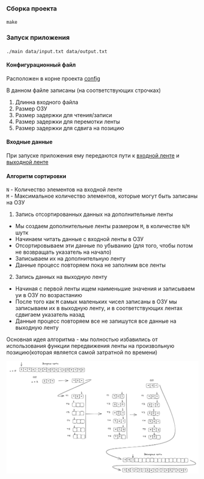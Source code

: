 ### Сборка проекта 

`make`

### Запуск приложения
`./main data/input.txt data/output.txt`

#### Конфигурационный файл

Расположен в корне проекта [config](config.txt)

В данном файле записаны (на соответствующих строчках)

1. Длинна входного файла
2. Размер ОЗУ
3. Размер задержки для чтения/записи
4. Размер задержки для перемотки ленты
5. Размер задержки для сдвига на позицию

#### Входные данные 

При запуске приложения ему передаются пути к [входной ленте](data/input.txt) и [выходной ленте](data/output.txt)

#### Алгоритм сортировки

`N` - Количество элементов на входной ленте  
`M` - Максимальное количество элементов, которые могут быть записаны на ОЗУ

1. Запись отсортированных данных на дополнительные ленты
+ Мы создаем дополнительные ленты размером `M`, в количестве `N`/`M` шутк
+ Начинаем читать данные с входной ленты в ОЗУ
+ Отсортировываем эти данные по убыванию (для того, чтобы потом не возвращать указатель на начало)
+ Записываем их на дополнительную ленту
+ Данные процесс повторяем пока не заполним все ленты
2. Запись данных на выходную ленту 
+ Начиная с первой ленты ищем наименьшие значения и записываем уи в ОЗУ по возрастанию
+ После того как `M` самых маленьких чисел записаны в ОЗУ мы записываем их в выходную ленту, и в соответствующих лентах сдвигаем указатель назад
+ Данные процесс повторяем все не запишутся все данные на выходную ленту 

Основная идея алгоритма - мы полностью избавились от использования функции передвижения ленты на произвольную позицию(которая является самой затратной по времени)

![Алгоритм](alg.jpg)